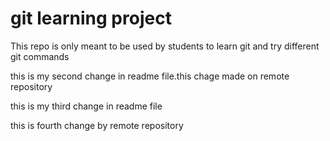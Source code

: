 # git learning project

This repo is only meant to be used by students to learn git and try different git commands

this is my second change in readme file.this chage made on remote repository

this is my third change in readme file 

this is fourth change by remote repository
